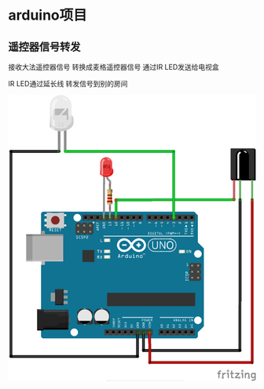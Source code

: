 # arduino项目

## 遥控器信号转发

接收大法遥控器信号 转换成麦格遥控器信号 通过IR LED发送给电视盒

IR LED通过延长线 转发信号到别的房间

![hardware_bb.png](ir-redirector/hardware/hardware_bb.png)




